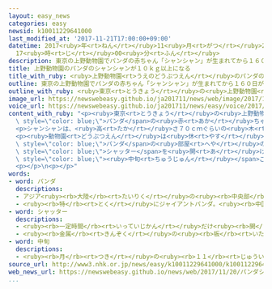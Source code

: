 ```yaml
---
layout: easy_news
categories: easy
newsid: k10011229641000
last_modified_at: '2017-11-21T17:00:00+09:00'
datetime: 2017<ruby>年<rt>ねん</rt></ruby>11<ruby>月<rt>がつ</rt></ruby>21<ruby>日<rt>にち</rt></ruby>
  17<ruby>時<rt>じ</rt></ruby>00<ruby>分<rt>ふん</rt></ruby>
description: 東京の上野動物園でパンダの赤ちゃん「シャンシャン」が生まれてから１６０日が過ぎました。
title: 上野動物園のパンダのシャンシャンが１０ｋｇ以上になる
title_with_ruby: <ruby>上野動物園<rt>うえのどうぶつえん</rt></ruby>のパンダのシャンシャンが１０ｋｇ<ruby>以上<rt>いじょう</rt></ruby>になる
outline: 東京の上野動物園でパンダの赤ちゃん「シャンシャン」が生まれてから１６０日が過ぎました。
outline_with_ruby: <ruby>東京<rt>とうきょう</rt></ruby>の<ruby>上野動物園<rt>うえのどうぶつえん</rt></ruby>でパンダの<ruby>赤<rt>あか</rt></ruby>ちゃん「シャンシャン」が<ruby>生<rt>う</rt></ruby>まれてから１６０<ruby>日<rt>にち</rt></ruby>が<ruby>過<rt>す</rt></ruby>ぎました。
image_url: https://newswebeasy.github.io/ja201711/news/web/image/2017/11/20/K10011229641_1711201736_1711201737_01_03.jpg
voice_url: https://newswebeasy.github.io/ja201711/news/easy/voice/2017/11/21/k10011229641000.mp3
content_with_ruby: "<p><ruby>東京<rt>とうきょう</rt></ruby>の<ruby>上野動物園<rt>うえのどうぶつえん</rt></ruby>で<span\
  \ style=\"color: blue;\">パンダ</span>の<ruby>赤<rt>あか</rt></ruby>ちゃん「シャンシャン」が<ruby>生<rt>う</rt></ruby>まれてから１６０<ruby>日<rt>にち</rt></ruby>が<ruby>過<rt>す</rt></ruby>ぎました。シャンシャンの<ruby>体<rt>からだ</rt></ruby>の<ruby>重<rt>おも</rt></ruby>さは１０.　６ｋｇになりました。</p>\n\
  <p>シャンシャンは、<ruby>高<rt>たか</rt></ruby>さ７０ｃｍぐらいの<ruby>木<rt>き</rt></ruby>の<ruby>上<rt>うえ</rt></ruby>に４<ruby>本<rt>ほん</rt></ruby>の<ruby>足<rt>あし</rt></ruby>で<ruby>上<rt>あ</rt></ruby>がることができるようになりました。そのあと、もっと<ruby>高<rt>たか</rt></ruby>い<ruby>木<rt>き</rt></ruby>に<ruby>登<rt>のぼ</rt></ruby>ろうとしたりして、<ruby>元気<rt>げんき</rt></ruby>に<ruby>動<rt>うご</rt></ruby>いています。</p>\n\
  <p><ruby>動物園<rt>どうぶつえん</rt></ruby>は<ruby>休<rt>やす</rt></ruby>みの<ruby>日<rt>ひ</rt></ruby>などに、<span\
  \ style=\"color: blue;\">パンダ</span>の<ruby>部屋<rt>へや</rt></ruby>の<ruby>窓<rt>まど</rt></ruby>の<span\
  \ style=\"color: blue;\">シャッター</span>を<ruby>開<rt>あ</rt></ruby>けています。シャンシャンが、<ruby>人<rt>ひと</rt></ruby>に<ruby>見<rt>み</rt></ruby>られることに<ruby>慣<rt>な</rt></ruby>れるようにしています。<ruby>動物園<rt>どうぶつえん</rt></ruby>は、<ruby>来月<rt>らいげつ</rt></ruby><span\
  \ style=\"color: blue;\"><ruby>中旬<rt>ちゅうじゅん</rt></ruby></span>ごろからシャンシャンをお<ruby>客<rt>きゃく</rt></ruby>さんに<ruby>見<rt>み</rt></ruby>せようと<ruby>考<rt>かんが</rt></ruby>えています。</p>\n\
  <p></p>\n<p></p>"
words:
- word: パンダ
  descriptions:
  - アジア<ruby><rb>大陸</rb><rt>たいりく</rt></ruby>の<ruby><rb>中央部</rb><rt>ちゅうおうぶ</rt></ruby>にすむけもの。ジャイアントパンダとレッサーパンダがいる。
  - <ruby><rb>特</rb><rt>とく</rt></ruby>にジャイアントパンダ。<ruby><rb>中国西部</rb><rt>ちゅうごくせいぶ</rt></ruby>の<ruby><rb>山地</rb><rt>さんち</rt></ruby>にすむ。<ruby><rb>体</rb><rt>からだ</rt></ruby>は<ruby><rb>白</rb><rt>しろ</rt></ruby>と<ruby><rb>黒</rb><rt>くろ</rt></ruby>に<ruby><rb>色分</rb><rt>いろわ</rt></ruby>けされて、<ruby><rb>顔</rb><rt>かお</rt></ruby>つきや<ruby><rb>動作</rb><rt>どうさ</rt></ruby>がかわいい。
- word: シャッター
  descriptions:
  - <ruby><rb>一定時間</rb><rt>いっていじかん</rt></ruby>だけ<ruby><rb>開</rb><rt>ひら</rt></ruby>いて、カメラに<ruby><rb>光</rb><rt>ひかり</rt></ruby>をとり<ruby><rb>入</rb><rt>い</rt></ruby>れる<ruby><rb>仕</rb><rt>し</rt></ruby>かけ。
  - <ruby><rb>金属</rb><rt>きんぞく</rt></ruby>の<ruby><rb>板</rb><rt>いた</rt></ruby>を<ruby><rb>何枚</rb><rt>なんまい</rt></ruby>もつなぎ<ruby><rb>合</rb><rt>あ</rt></ruby>わせた<ruby><rb>戸</rb><rt>と</rt></ruby>。<ruby><rb>巻</rb><rt>ま</rt></ruby>き<ruby><rb>上</rb><rt>あ</rt></ruby>げて<ruby><rb>開</rb><rt>あ</rt></ruby>ける。よろい<ruby><rb>戸</rb><rt>ど</rt></ruby>。
- word: 中旬
  descriptions:
  - <ruby><rb>月</rb><rt>つき</rt></ruby>の<ruby><rb>１１</rb><rt>じゅういち</rt></ruby><ruby><rb>日</rb><rt>にち</rt></ruby>から<ruby><rb>２０日</rb><rt>はつか</rt></ruby>までの<ruby><rb>間</rb><rt>あいだ</rt></ruby>。
source_url: http://www3.nhk.or.jp/news/easy/k10011229641000/k10011229641000.html
web_news_url: https://newswebeasy.github.io/news/web/2017/11/20/パンダシャンシャン体重10キロ超で一層活発に
...
```

